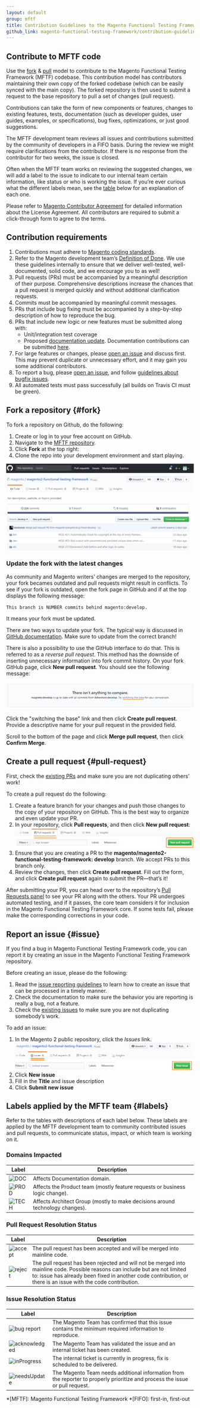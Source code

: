 ```yaml
---
layout: default
group: mftf
title: Contribution Guidelines to the Magento Functional Testing Framework
github_link: magento-functional-testing-framework/contribution-guidelines.md
---
```


## Contribute to MFTF code

Use the [fork] & [pull] model to contribute to the Magento Functional Testing Framework (MFTF) codebase.
This contribution model has contributors maintaining their own copy of the forked codebase (which can be easily synced with the main copy).
The forked repository is then used to submit a request to the base repository to pull a set of changes (pull request).

Contributions can take the form of new components or features, changes to existing features, tests, documentation (such as developer guides, user guides, examples, or specifications), bug fixes, optimizations, or just good suggestions.

The MFTF development team reviews all issues and contributions submitted by the community of developers in a FIFO basis.
 During the review we might require clarifications from the contributor.
If there is no response from the contributor for two weeks, the issue is closed.

Often when the MFTF team works on reviewing the suggested changes, we will add a label to the issue to indicate to our internal team certain information, like status or who is working the issue.
If you’re ever curious what the different labels mean, see the [table][labels] below for an explanation of each one.

Please refer to [Magento Contributor Agreement] for detailed information about the License Agreement.
All contributors are required to submit a click-through form to agree to the terms.

## Contribution requirements

1.	Contributions must adhere to [Magento coding standards].
2.	Refer to the Magento development team’s [Definition of Done].
We use these guidelines internally to ensure that we deliver well-tested, well-documented, solid code, and we encourage you to as well!
3.	Pull requests (PRs) must be accompanied by a meaningful description of their purpose.
Comprehensive descriptions increase the chances that a pull request is merged quickly and without additional clarification requests.
4.	Commits must be accompanied by meaningful commit messages.
5.	PRs that include bug fixing must be accompanied by a step-by-step description of how to reproduce the bug.
6.	PRs that include new logic or new features must be submitted along with:
    * Unit/integration test coverage
    * Proposed [documentation update]. Documentation contributions can be submitted [here][devdocs mftf].
7.	For large features or changes, please [open an issue][issue] and discuss first.
This may prevent duplicate or unnecessary effort, and it may gain you some additional contributors.
8.	To report a bug, please [open an issue][issue], and follow [guidelines about bugfix issues].
9.	All automated tests must pass successfully (all builds on Travis CI must be green).

## Fork a repository {#fork}

To fork a repository on Github, do the following:

1.	Create or log in to your free account on GitHub.
2.	Navigate to the [MFTF repository].
3.	Click **Fork** at the top right:
4.	Clone the repo into your development environment and start playing.

![MFTF forking](./img/mftf-fork.gif)

### Update the fork with the latest changes

As community and Magento writers’ changes are merged to the repository, your fork becames outdated and pull requests might result in conflicts.
To see if your fork is outdated, open the fork page in GitHub and if at the top displays the following message:

``` 
This branch is NUMBER commits behind magento:develop.
```

It means your fork must be updated.
 
There are two ways to update your fork.
The typical way is discussed in [GitHub documentation].
Make sure to update from the correct branch!

There is also a possibility to use the GitHub interface to do that.
This is referred to as a *reverse pull request*.
This method has the downside of inserting unnecessary information into fork commit history. On your fork GitHub page, click **New pull request**.
You should see the following message:

![GitHub message with "switching the base" link](./img/switching-the-base.png)

Click the "switching the base" link and then click **Create pull request**.
Provide a descriptive name for your pull request in the provided field.

Scroll to the bottom of the page and click **Merge pull request**, then click **Confirm Merge**.

## Create a pull request {#pull-request}

First, check the [existing PRs] and make sure you are not duplicating others’ work!

To create a pull request do the following:

1.	Create a feature branch for your changes and push those changes to the copy of your repository on GitHub.
 This is the best way to organize and even update your PR.
2.	In your repository, click **Pull requests**, and then click **New pull request**:
    ![A screenshot with the "New Pull Request" button location](./img/pull-request.png)
3.	Ensure that you are creating a PR to the **magento/magento2-functional-testing-framework: develop** branch.
 We accept PRs to this branch only.
4.	Review the changes, then click **Create pull request**.
 Fill out the form, and click **Create pull request** again to submit the PR—that’s it!

After submitting your PR, you can head over to the repository’s [Pull Requests panel][existing PRs] to see your PR along with the others.
 Your PR undergoes automated testing, and if it passes, the core team considers it for inclusion in the Magento Functional Testing Framework core.
 If some tests fail, please make the corresponding corrections in your code.

## Report an issue {#issue}

If you find a bug in Magento Functional Testing Framework code, you can report it by creating an issue in the Magento Functional Testing Framework repository.

<div class="bs-callout bs-callout-info" markdown="1">
Before creating an issue, please do the following:

1.	Read the [issue reporting guidelines] to learn how to create an issue that can be processed in a timely manner.
2.	Check the documentation to make sure the behavior you are reporting is really a bug, not a feature.
3.	Check the [existing issues] to make sure you are not duplicating somebody’s work.
</div>

To add an issue:

1.	In the Magento 2 public repository, click the *Issues* link.
    ![A screenshot with the "New Issue" button location](./img/issue.png)
2.	Click **New issue**
3.	Fill in the **Title** and issue description
4.	Click **Submit new issue**

## Labels applied by the MFTF team {#labels}

Refer to the tables with descriptions of each label below. These labels are applied by the MFTF development team to community contributed issues and pull requests, to communicate status, impact, or which team is working on it.

### Domains Impacted

Label| Description
---|---
![DOC](http://devdocs.magento.com/common/images/github_DOC.png) | Affects Documentation domain. 
![PROD](http://devdocs.magento.com/common/images/github_PROD.png) | Affects the Product team (mostly feature requests or business logic change). 
![TECH](http://devdocs.magento.com/common/images/github_TECH.png) | Affects Architect Group (mostly to make decisions around technology changes). 

### Pull Request Resolution Status

Label| Description
---|---
![accept](http://devdocs.magento.com/common/images/github_accept.png) | The pull request has been accepted and will be merged into mainline code. 
![reject](http://devdocs.magento.com/common/images/github_reject.png) | The pull request has been rejected and will not be merged into mainline code. Possible reasons can include but are not limited to: issue has already been fixed in another code contribution, or there is an issue with the code contribution. 

### Issue Resolution Status

Label| Description
---|---
![bug report](http://devdocs.magento.com/common/images/github_bug.png) | The Magento Team has confirmed that this issue contains the minimum required information to reproduce. 
![acknowledged](http://devdocs.magento.com/common/images/gitHub_acknowledged.png) | The Magento Team has validated the issue and an internal ticket has been created. 
![inProgress](http://devdocs.magento.com/common/images/github_inProgress.png) | The internal ticket is currently in progress, fix is scheduled to be delivered. 
![needsUpdate](http://devdocs.magento.com/common/images/github_needsUpdate.png) | The Magento Team needs additional information from the reporter to properly prioritize and process the issue or pull request. 


<!-- LINKS DEFINITIONS -->

[fork]: #fork
[pull]: #pull-request
[labels]: #labels
[issue]: #issue 
[Magento Contributor Agreement]: http://www.magento.com/legaldocuments/mca
[Magento coding standards]: {{page.baseurl}}coding-standards/bk-coding-standards.html
[Definition of Done]: {{page.baseurl}}contributor-guide/contributing_dod.html
[documentation update]: {{page.baseurl}}contributor-guide/contributing_docs.html
[guidelines about bugfix issues]: https://github.com/magento/magento2-functional-testing-framework/wiki/Issue-reporting-guidelines
[MFTF repository]: https://github.com/magento/magento2-functional-testing-framework
[GitHub documentation]: https://help.github.com/articles/syncing-a-fork
[existing PRs]: https://github.com/magento/magento2-functional-testing-framework/pulls?q=is%3Aopen+is%3Apr
[issue reporting guidelines]: https://github.com/magento/magento2/wiki/Issue-reporting-guidelines
[existing issues]: https://github.com/magento/magento2-functional-testing-framework/issues?q=is%3Aopen+is%3Aissue
[devdocs mftf]: https://github.com/magento/devdocs/tree/develop/guides/v2.3/magento-functional-testing-framework

<!-- Abbreviataion -->

*[MFTF]: Magento Functional Testing Framework
*[FIFO]: first-in, first-out